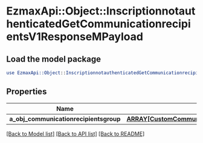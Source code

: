 # EzmaxApi::Object::InscriptionnotauthenticatedGetCommunicationrecipientsV1ResponseMPayload

## Load the model package
```perl
use EzmaxApi::Object::InscriptionnotauthenticatedGetCommunicationrecipientsV1ResponseMPayload;
```

## Properties
Name | Type | Description | Notes
------------ | ------------- | ------------- | -------------
**a_obj_communicationrecipientsgroup** | [**ARRAY[CustomCommunicationrecipientsgroupResponse]**](CustomCommunicationrecipientsgroupResponse.md) |  | 

[[Back to Model list]](../README.md#documentation-for-models) [[Back to API list]](../README.md#documentation-for-api-endpoints) [[Back to README]](../README.md)


